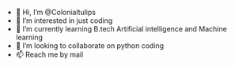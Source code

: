 - 👋 Hi, I’m @Colonialtulips
- 👀 I’m interested in just coding
- 🌱 I’m currently learning B.tech Artificial intelligence and Machine learning
- 💞️ I’m looking to collaborate on python coding 
- 📫 Reach me by mail 

<!---
Colonialtulips/Colonialtulips is a ✨ special ✨ repository because its `README.md` (this file) appears on your GitHub profile.
You can click the Preview link to take a look at your changes.
--->
